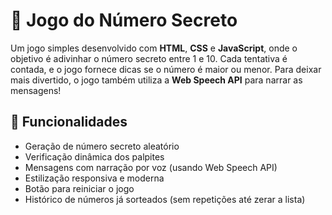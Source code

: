 # 🎯 Jogo do Número Secreto

Um jogo simples desenvolvido com **HTML**, **CSS** e **JavaScript**, onde o objetivo é adivinhar o número secreto entre 1 e 10. Cada tentativa é contada, e o jogo fornece dicas se o número é maior ou menor. Para deixar mais divertido, o jogo também utiliza a **Web Speech API** para narrar as mensagens!

## 🧠 Funcionalidades

- Geração de número secreto aleatório
- Verificação dinâmica dos palpites
- Mensagens com narração por voz (usando Web Speech API)
- Estilização responsiva e moderna
- Botão para reiniciar o jogo
- Histórico de números já sorteados (sem repetições até zerar a lista)



